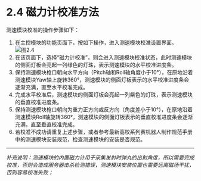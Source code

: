 # 2.4 磁力计校准方法  

测速模块校准的操作步骤如下：  
1. 在主控模块的功能页面下，按如下操作，进入测速模块校准设置界面。
![图2.4]()
3. 在该页面下，选择“磁力计校准”，则会进入测速模块校准状态，此时测速模块的侧面灯板会亮起一列绿色的灯珠，表示测速模块的水平校准进度条。
4. 保持测速模块枪口朝向水平方向（Pitch轴和Roll轴角度小于10°），在原地沿着测速模块Yaw轴上旋转360°，测速模块的侧面灯板表示的水平校准进度条会逐渐充满，直至水平校准完成。
5. 完成水平校准后，测速模块的侧面灯板会亮起一列紫色的灯珠，表示测速模块的垂直校准进度条。
6. 保持测速模块枪口朝向为重力正方向或反方向（角度差小于10°），在原地沿着测速模块Roll轴旋转360°，测速模块的侧面灯板表示的垂直校准进度条会逐渐充满，直至垂直校准完成。
7. 若校准不成功请重复上述步骤，或者参考最新高校系列赛机器人制作规范手册中的测速模块安装规范，检查测速模块的安装是否规范。  
-----------
*补充说明：测速模块的内置磁力计用于采集发射时弹丸的出射角度，所以需要完成校准，否则会造成服务器击杀检测错误，测速模块安装位置也需要远离磁场干扰，否则容易校准失败；*  

